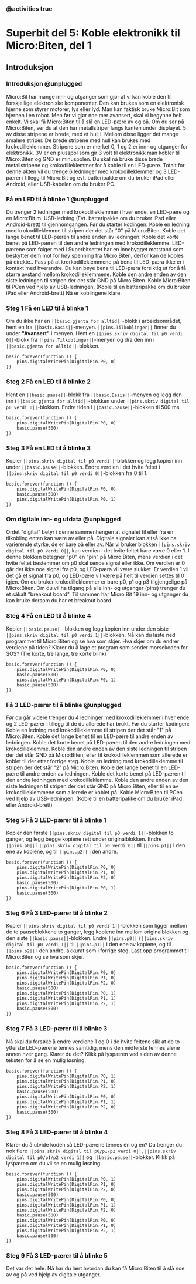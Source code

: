 ### @activities true

# Superbit del 5: Koble elektronikk til Micro:Biten, del 1
## Introduksjon
### Introduksjon @unplugged

Micro:Bit har mange inn- og utganger som gjør at vi kan koble den til forskjellige elektroniske komponenter.
Den kan brukes som en elektronisk hjerne som styrer motorer, lys eller lyd. Man kan faktisk bruke Micro:Bit som hjernen i en robot.
Men før vi gjør noe mer avansert, skal vi begynne helt enkelt.
Vi skal få Micro:Biten til å slå en LED-pære av og på.
Om du ser på Micro:Biten, ser du at den har metallstriper langs kanten under displayet.
5 av disse stripene er brede, med et hull i.
Mellom disse ligger det mange smalere striper.
De brede stripene med hull kan brukes med krokodilleklemmer.
Stripene som er merket 0, 1 og 2 er inn- og utganger for elektronikk.
3V er en plusspol som gir 3 volt til elektronikk man kobler til Micro:Biten og GND er minuspolen.
Du skal nå bruke disse brede metallstripene og krokodilleklemmer for å koble til en LED-pære.
Totalt for denne økten vil du trenge 6 ledninger med krokodilleklemmer og 3 LED-pærer i tillegg til Micro:Bit og evt. batteripakke om du bruker iPad eller Android, eller USB-kabelen om du bruker PC.

### Få en LED til å blinke 1 @unplugged

Du trenger 2 ledninger med krokodilleklemmer i hver ende, en LED-pære og en Micro:Bit m. USB-ledning (Evt. batteripakke om du bruker iPad eller Android-brett) til gjennomgangen.
Før du starter kodingen:
Koble en ledning med krokodilleklemme til stripen der det står "0" på Micro:Biten.
Koble det lange benet til LED-pæren til andre enden av ledningen.
Koble det korte benet på LED-pæren til den andre ledningen med krokodilleklemme.
LED-pærene som følger med i Superbitsettet har en innebygget motstand som beskytter dem mot for høy spenning fra Micro:Biten, derfor kan de kobles på direkte..
Pass på at krorkodilleklemmene på bena til LED-pæra ikke er i kontakt med hverandre.
Du kan bøye bena til LED-pæra forsiktig ut for å få større avstand mellom krokodilleklemmene.
Koble den andre enden av den siste ledningen til stripen der det står GND på Micro:Biten.
Koble Micro:Biten til PCen ved hjelp av USB-ledningen. (Koble til en batteripakke om du bruker iPad eller Android-brett)
Nå er koblingene klare.

### Steg 1 Få en LED til å blinke 1

Om du ikke har en ``||basic.gjenta for alltid||``-blokk i arbeidsområdet, hent en fra ``||basic.Basis||``-menyen.
``||pins.Tilkoblinger||`` finner du under **"Avansert"** i menyen. Hent en ``||pins.skriv digital til p0 verdi 0||``-blokk fra ``||pins.Tilkoblinger||``-menyen og dra den inn i ``||basic.gjenta for alltid||``-blokken.

```blocks
basic.forever(function () {
    pins.digitalWritePin(DigitalPin.P0, 0)
})
```

### Steg 2 Få en LED til å blinke 2

Hent en ``||basic.pause||``-blokk fra ``||basic.Basis||``-menyen og legg den inn i ``||basic.gjenta for alltid||``-blokken under ``||pins.skriv digital til p0 verdi 0||``-blokken.
Endre tiden i ``||basic.pause||``-blokken til 500 ms.

```blocks
basic.forever(function () {
    pins.digitalWritePin(DigitalPin.P0, 0)
    basic.pause(500)
})
```

### Steg 3 Få en LED til å blinke 3

Kopier ``||pins.skriv digital til p0 verdi||``-blokken og legg kopien inn under ``||basic.pause||``-blokken.
Endre verdien i det hvite feltet i ``||pins.skriv digital til p0 verdi 0||``-blokken fra 0 til 1.

```blocks
basic.forever(function () {
    pins.digitalWritePin(DigitalPin.P0, 0)
    basic.pause(500)
    pins.digitalWritePin(DigitalPin.P0, 1)
})
```

### Om digitale inn- og utdata @unplugged

Ordet "digital" betyr i denne sammenhengen at signalet til eller fra en tilkobling enten kan være av eller på.
Digitale signaler kan altså ikke ha varierende styrke, de er bare på eller av.
Når vi bruker blokken ``||pins.skriv digital til p0 verdi 0||``, kan verdien i det hvite feltet bare være 0 eller 1.
I denne blokken betegner "p0" en "pin" på Micro:Biten, mens verdien i det hvite feltet bestemmer om p0 skal sende signal eller ikke.
Om verdien er 0 går det ikke noe signal fra p0, og LED-pæra vil være slukket.
Er verdien 1 vil det gå et signal fra p0, og LED-pære vil være på helt til verdien settes til 0 igjen.
Om du bruker krokodilleklemmer er bare p0, p1 og p3 tilgjengelige på Micro:Biten.
Om du vil ha tilgang på alle inn- og utganger (pins) trenger du et såkalt "breakout board".
Til sammen har Micro:Bit 19 inn- og utganger du kan bruke dersom du har et breakout board.

### Steg 4 Få en LED til å blinke 4

Kopier ``||basic.pause||``-blokken og legg kopien inn under den siste ``||pins.skriv digital til p0 verdi 1||``-blokken.
Nå kan du laste ned programmet til Micro:Biten og se hva som skjer.
Hva skjer om du endrer verdiene på tiden?
Klarer du å lage et program som sender morsekoden for SOS? (Tre korte, tre lange, tre korte blink)

```blocks
basic.forever(function () {
    pins.digitalWritePin(DigitalPin.P0, 0)
    basic.pause(500)
    pins.digitalWritePin(DigitalPin.P0, 1)
    basic.pause(500)
})
```

### Få 3 LED-pærer til å blinke @unplugged

Før du går videre trenger du 4 ledninger med krokodilleklemmer i hver ende og 2 LED-pærer i tillegg til de du allerede har brukt.
Før du starter kodingen:
Koble en ledning med krokodilleklemme til stripen der det står "1" på Micro:Biten.
Koble det lange benet til en LED-pære til andre enden av ledningen.
Koble det korte benet på LED-pæren til den andre ledningen med krokodilleklemme.
Koble den andre enden av den siste ledningen til stripen der det står GND på Micro:Biten, eller til krokodilleklemmen som allerede er koblet til der etter forrige steg.
Koble en ledning med krokodilleklemme til stripen der det står "2" på Micro:Biten.
Koble det lange benet til en LED-pære til andre enden av ledningen.
Koble det korte benet på LED-pæren til den andre ledningen med krokodilleklemme.
Koble den andre enden av den siste ledningen til stripen der det står GND på Micro:Biten, eller til en av krokodilleklemmene som allerede er koblet på.
Koble Micro:Biten til PCen ved hjelp av USB-ledningen. (Koble til en batteripakke om du bruker iPad eller Android-brett)

### Steg 5 Få 3 LED-pærer til å blinke 1

Kopier den første ``||pins.skriv digital til p0 verdi 1||``-blokken to ganger, og legg begge kopiene rett under originalblokken.
Endre ``||pins.p0||`` i ``||pins.skriv digital til p0 verdi 0||`` til ``||pins.p1||`` i den ene av kopiene, og til ``||pins.p2||`` i den andre.

```blocks
basic.forever(function () {
    pins.digitalWritePin(DigitalPin.P0, 0)
    pins.digitalWritePin(DigitalPin.P1, 0)
    pins.digitalWritePin(DigitalPin.P2, 0)
    basic.pause(500)
    pins.digitalWritePin(DigitalPin.P0, 1)
    basic.pause(500)
})
```

### Steg 6 Få 3 LED-pærer til å blinke 2

Kopier ``||pins.skriv digital til p0 verdi 1||``-blokken som ligger mellom de to pauseblokkene to ganger, legg kopiene inn mellom originalblokken og den siste ``||basic.pause||``-blokken.
Endre ``||pins.p0||`` i ``||pins.skriv digital til p0 verdi 1||`` til ``||pins.p1||`` i den ene av kopiene, og til ``||pins.p2||`` i den andre, akkurat som i forrige steg.
Last opp programmet til Micro:Biten og se hva som skjer.

```blocks
basic.forever(function () {
    pins.digitalWritePin(DigitalPin.P0, 0)
    pins.digitalWritePin(DigitalPin.P1, 0)
    pins.digitalWritePin(DigitalPin.P2, 0)
    basic.pause(500)
    pins.digitalWritePin(DigitalPin.P0, 1)
    pins.digitalWritePin(DigitalPin.P1, 1)
    pins.digitalWritePin(DigitalPin.P2, 1)
    basic.pause(500)
})
```

### Steg 7 Få 3 LED-pærer til å blinke 3

Nå skal du forsøke å endre verdiene 1 og 0 i de hvite feltene slik at de to ytterste LED-pærene tennes samtidig, mens den midterste tennes alene annen hver gang.
Klarer du det?
Klikk på lyspæren ved siden av denne teksten for å se en mulig løsning.

```blocks
basic.forever(function () {
    pins.digitalWritePin(DigitalPin.P0, 1)
    pins.digitalWritePin(DigitalPin.P1, 0)
    pins.digitalWritePin(DigitalPin.P2, 1)
    basic.pause(500)
    pins.digitalWritePin(DigitalPin.P0, 0)
    pins.digitalWritePin(DigitalPin.P1, 1)
    pins.digitalWritePin(DigitalPin.P2, 0)
    basic.pause(500)
})
```

### Steg 8 Få 3 LED-pærer til å blinke 4
Klarer du å utvide koden så LED-pærene tennes én og én?
Da trenger du nok flere ``||pins.skriv digital til p0/p1/p2 verdi 0||``, ``||pins.skriv digital til p0/p1/p2 verdi 1||`` og ``||basic.pause||``-blokker.
Klikk på lyspæren om du vil se en mulig løsning 

```blocks
basic.forever(function () {
    pins.digitalWritePin(DigitalPin.P0, 1)
    pins.digitalWritePin(DigitalPin.P1, 0)
    pins.digitalWritePin(DigitalPin.P2, 0)
    basic.pause(500)
    pins.digitalWritePin(DigitalPin.P0, 0)
    pins.digitalWritePin(DigitalPin.P1, 1)
    pins.digitalWritePin(DigitalPin.P2, 0)
    basic.pause(500)
    pins.digitalWritePin(DigitalPin.P0, 0)
    pins.digitalWritePin(DigitalPin.P1, 0)
    pins.digitalWritePin(DigitalPin.P2, 1)
    basic.pause(500)
})
```

### Steg 9 Få 3 LED-pærer til å blinke 5

Det var det hele.
Nå har du lært hvordan du kan få Micro:Biten til å slå noe av og på ved hjelp av digitale utganger.
